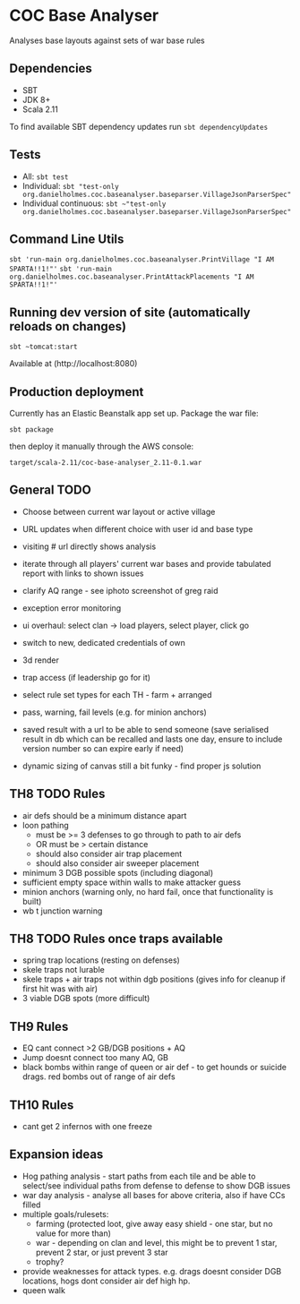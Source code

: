 # COC Base Analyser

Analyses base layouts against sets of war base rules


## Dependencies

 - SBT
 - JDK 8+
 - Scala 2.11
 
To find available SBT dependency updates run `sbt dependencyUpdates`
 

## Tests

 - All: `sbt test`
 - Individual: `sbt "test-only org.danielholmes.coc.baseanalyser.baseparser.VillageJsonParserSpec"`
 - Individual continuous: `sbt ~"test-only org.danielholmes.coc.baseanalyser.baseparser.VillageJsonParserSpec"`


## Command Line Utils

`sbt 'run-main org.danielholmes.coc.baseanalyser.PrintVillage "I AM SPARTA!!1!"'`
`sbt 'run-main org.danielholmes.coc.baseanalyser.PrintAttackPlacements "I AM SPARTA!!1!"'`


## Running dev version of site (automatically reloads on changes)

`sbt ~tomcat:start`

Available at (http://localhost:8080)


## Production deployment

Currently has an Elastic Beanstalk app set up. Package the war file:
 
`sbt package` 

then deploy it manually through the AWS console:

`target/scala-2.11/coc-base-analyser_2.11-0.1.war`


## General TODO
 - Choose between current war layout or active village
 - URL updates when different choice with user id and base type
 - visiting # url directly shows analysis

 - iterate through all players' current war bases and provide tabulated report with links to shown issues
 
 - clarify AQ range - see iphoto screenshot of greg raid

 - exception error monitoring
 - ui overhaul: select clan -> load players, select player, click go
 
 - switch to new, dedicated credentials of own
 - 3d render
 - trap access (if leadership go for it)
 - select rule set types for each TH - farm + arranged
 - pass, warning, fail levels (e.g. for minion anchors)
 - saved result with a url to be able to send someone (save serialised result in db which can be recalled and lasts one 
   day, ensure to include version number so can expire early if need)
 - dynamic sizing of canvas still a bit funky - find proper js solution


## TH8 TODO Rules
 - air defs should be a minimum distance apart
 - loon pathing
   - must be >= 3 defenses to go through to path to air defs
   - OR must be > certain distance
   - should also consider air trap placement
   - should also consider air sweeper placement
 - minimum 3 DGB possible spots (including diagonal)
 - sufficient empty space within walls to make attacker guess
 - minion anchors (warning only, no hard fail, once that functionality is built)
 - wb t junction warning
 

## TH8 TODO Rules once traps available
 - spring trap locations (resting on defenses)
 - skele traps not lurable
 - skele traps + air traps not within dgb positions (gives info for cleanup if first hit was with air)
 - 3 viable DGB spots (more difficult)


## TH9 Rules
 - EQ cant connect >2 GB/DGB positions + AQ
 - Jump doesnt connect too many AQ, GB
 - black bombs within range of queen or air def - to get hounds or suicide drags. red bombs out of range of air defs


## TH10 Rules
 - cant get 2 infernos with one freeze


## Expansion ideas
 - Hog pathing analysis - start paths from each tile and be able to select/see individual paths from defense to defense
   to show DGB issues
 - war day analysis - analyse all bases for above criteria, also if have CCs filled
 - multiple goals/rulesets:
   - farming (protected loot, give away easy shield - one star, but no value for more than)
   - war - depending on clan and level, this might be to prevent 1 star, prevent 2 star, or just prevent 3 star
   - trophy?
 - provide weaknesses for attack types. e.g. drags doesnt consider DGB locations, hogs dont consider air def high hp.
 - queen walk